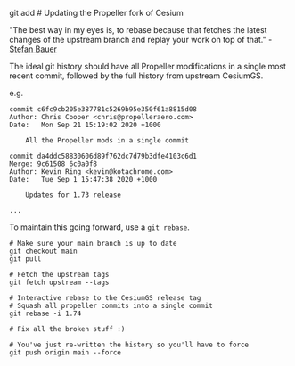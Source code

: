 git add # Updating the Propeller fork of Cesium

"The best way in my eyes is, to rebase because that fetches the latest changes of the upstream branch and replay your work on top of that." - [Stefan Bauer](https://stefanbauer.me/articles/how-to-keep-your-git-fork-up-to-date)

The ideal git history should have all Propeller modifications in a single most recent commit, followed by the full history from upstream CesiumGS.

e.g.

```
commit c6fc9cb205e387781c5269b95e350f61a8815d08
Author: Chris Cooper <chris@propelleraero.com>
Date:   Mon Sep 21 15:19:02 2020 +1000

    All the Propeller mods in a single commit

commit da4ddc58830606d89f762dc7d79b3dfe4103c6d1
Merge: 9c61508 6c0a0f8
Author: Kevin Ring <kevin@kotachrome.com>
Date:   Tue Sep 1 15:47:38 2020 +1000

    Updates for 1.73 release

...
```

To maintain this going forward, use a `git rebase`.

```
# Make sure your main branch is up to date
git checkout main
git pull

# Fetch the upstream tags
git fetch upstream --tags

# Interactive rebase to the CesiumGS release tag
# Squash all propeller commits into a single commit
git rebase -i 1.74

# Fix all the broken stuff :)

# You've just re-written the history so you'll have to force
git push origin main --force
```
